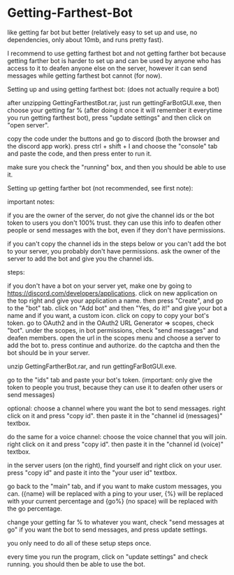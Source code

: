 # Getting-Farthest-Bot
like getting far bot but better (relatively easy to set up and use, no dependencies, only about 10mb, and runs pretty fast).

I recommend to use getting farthest bot and not getting farther bot because getting farther bot is harder to set up and can be used by anyone who has access to it to deafen anyone else on the server, however it can send messages while getting farthest bot cannot (for now).

Setting up and using getting farthest bot: (does not actually require a bot)

after unzipping GettingFarthestBot.rar, just run gettingFarBotGUI.exe, then choose your getting far % (after doing it once it will remember it everytime you run getting farthest bot), press "update settings" and then click on "open server".

copy the code under the buttons and go to discord (both the browser and the discord app work). press ctrl + shift + I and choose the "console" tab and paste the code, and then press enter to run it.

make sure you check the "running" box, and then you should be able to use it.

Setting up getting farther bot (not recommended, see first note):

important notes:

if you are the owner of the server, do not give the channel ids or the bot token to users you don't 100% trust. they can use this info to deafen other people or send messages with the bot, even if they don't have permissions.

if you can't copy the channel ids in the steps below or you can't add the bot to your server, you probably don't have permissions. ask the owner of the server to add the bot and give you the channel ids.

steps:

if you don't have a bot on your server yet, make one by going to https://discord.com/developers/applications. click on new application on the top right and give your application a name. then press "Create", and go to the "bot" tab. click on "Add bot" and then "Yes, do it!" and give your bot a name and if you want, a custom icon. click on copy to copy your bot's token. go to OAuth2 and in the OAuth2 URL Generator => scopes, check "bot". under the scopes, in bot permissions, check "send messages" and deafen members. open the url in the scopes menu and choose a server to add the bot to. press continue and authorize. do the captcha and then the bot should be in your server.

unzip GettingFartherBot.rar, and run gettingFarBotGUI.exe.

go to the "ids" tab and paste your bot's token. (important: only give the token to people you trust, because they can use it to deafen other users or send messages)

optional: choose a channel where you want the bot to send messages. right click on it and press "copy id". then paste it in the "channel id (messages)" textbox.

do the same for a voice channel: choose the voice channel that you will join. right click on it and press "copy id". then paste it in the "channel id (voice)" textbox.

in the server users (on the right), find yourself and right click on your user. press "copy id" and paste it into the "your user id" textbox.

go back to the "main" tab, and if you want to make custom messages, you can. ({name} will be replaced with a ping to your user, {%} will be replaced with your current percentage and {go%} (no space) will be replaced with the go percentage.

change your getting far % to whatever you want, check "send messages at go" if you want the bot to send messages, and press update settings.

you only need to do all of these setup steps once.

every time you run the program, click on "update settings" and check running. you should then be able to use the bot.
